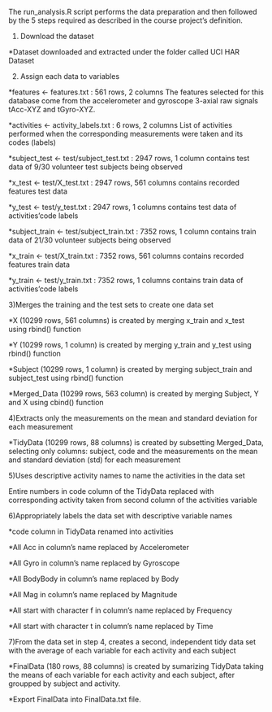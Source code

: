 The run_analysis.R script performs the data preparation and then followed by the 5 steps required as described in the course project’s definition.

1) Download the dataset

*Dataset downloaded and extracted under the folder called UCI HAR Dataset

2) Assign each data to variables

*features <- features.txt : 561 rows, 2 columns
The features selected for this database come from the accelerometer and gyroscope 3-axial raw signals tAcc-XYZ and tGyro-XYZ.

*activities <- activity_labels.txt : 6 rows, 2 columns
List of activities performed when the corresponding measurements were taken and its codes (labels)

*subject_test <- test/subject_test.txt : 2947 rows, 1 column
contains test data of 9/30 volunteer test subjects being observed

*x_test <- test/X_test.txt : 2947 rows, 561 columns
contains recorded features test data

*y_test <- test/y_test.txt : 2947 rows, 1 columns
contains test data of activities’code labels

*subject_train <- test/subject_train.txt : 7352 rows, 1 column
contains train data of 21/30 volunteer subjects being observed

*x_train <- test/X_train.txt : 7352 rows, 561 columns
contains recorded features train data

*y_train <- test/y_train.txt : 7352 rows, 1 columns
contains train data of activities’code labels

3)Merges the training and the test sets to create one data set

*X (10299 rows, 561 columns) is created by merging x_train and x_test using rbind() function

*Y (10299 rows, 1 column) is created by merging y_train and y_test using rbind() function

*Subject (10299 rows, 1 column) is created by merging subject_train and subject_test using rbind() function

*Merged_Data (10299 rows, 563 column) is created by merging Subject, Y and X using cbind() function

4)Extracts only the measurements on the mean and standard deviation for each measurement

*TidyData (10299 rows, 88 columns) is created by subsetting Merged_Data, selecting only columns: subject, code and the measurements on the mean and standard deviation (std) for each measurement

5)Uses descriptive activity names to name the activities in the data set

Entire numbers in code column of the TidyData replaced with corresponding activity taken from second column of the activities variable

6)Appropriately labels the data set with descriptive variable names

*code column in TidyData renamed into activities

*All Acc in column’s name replaced by Accelerometer

*All Gyro in column’s name replaced by Gyroscope

*All BodyBody in column’s name replaced by Body

*All Mag in column’s name replaced by Magnitude

*All start with character f in column’s name replaced by Frequency

*All start with character t in column’s name replaced by Time

7)From the data set in step 4, creates a second, independent tidy data set with the average of each variable for each activity and each subject

*FinalData (180 rows, 88 columns) is created by sumarizing TidyData taking the means of each variable for each activity and each subject, after groupped by subject and activity.

*Export FinalData into FinalData.txt file.


